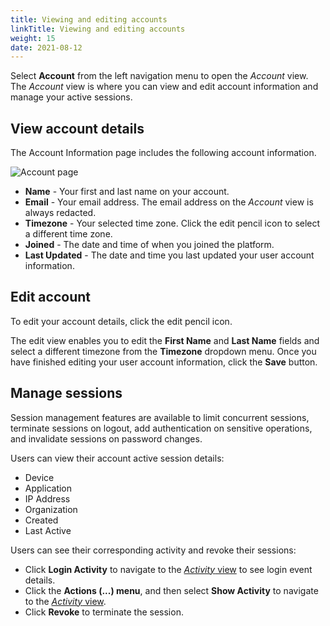 ```yaml
---
title: Viewing and editing accounts
linkTitle: Viewing and editing accounts
weight: 15
date: 2021-08-12
---
```

Select **Account** from the left navigation menu to open the *Account* view. The *Account* view is where you can view and edit account information and manage your active sessions.

## View account details

The Account Information page includes the following account information.

![Account page](/Images/account_tab.png)

* **Name** - Your first and last name on your account.
* **Email** - Your email address. The email address on the *Account* view is always redacted.
* **Timezone** - Your selected time zone. Click the edit pencil icon to select a different time zone.
* **Joined** - The date and time of when you joined the platform.
* **Last Updated** - The date and time you last updated your user account information.

## Edit account

To edit your account details, click the edit pencil icon.

The edit view enables you to edit the **First Name** and **Last Name** fields and select a different timezone from the **Timezone** dropdown menu. Once you have finished editing your user account information, click the **Save** button.

## Manage sessions

Session management features are available to limit concurrent sessions, terminate sessions on logout, add authentication on sensitive operations, and invalidate sessions on password changes.

Users can view their account active session details:

* Device
* Application
* IP Address
* Organization
* Created
* Last Active

Users can see their corresponding activity and revoke their sessions:

* Click **Login Activity** to navigate to the [*Activity* view](/docs/management_guide/managing_accounts/viewing_your_user_activity/) to see login event details.
* Click the **Actions (...) menu**, and then select **Show Activity** to navigate to the [*Activity* view](/docs/management_guide/managing_accounts/viewing_your_user_activity/).
* Click **Revoke** to terminate the session.